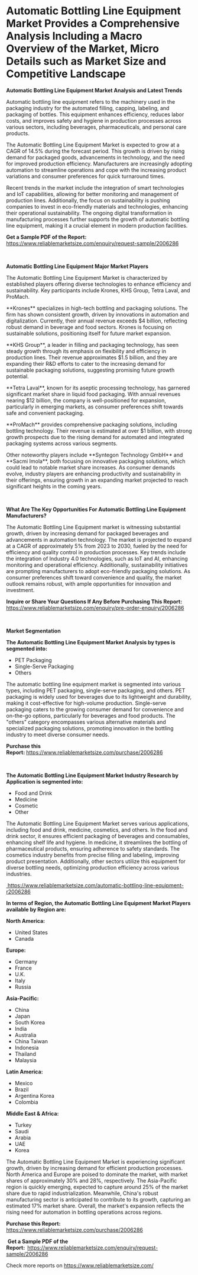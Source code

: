 <p><h1>Automatic Bottling Line Equipment Market Provides a Comprehensive Analysis Including a Macro Overview of the Market, Micro Details such as Market Size and Competitive Landscape</h1></p><p><strong>Automatic Bottling Line Equipment Market Analysis and Latest Trends</strong></p>
<p><p>Automatic bottling line equipment refers to the machinery used in the packaging industry for the automated filling, capping, labeling, and packaging of bottles. This equipment enhances efficiency, reduces labor costs, and improves safety and hygiene in production processes across various sectors, including beverages, pharmaceuticals, and personal care products.</p><p>The Automatic Bottling Line Equipment Market is expected to grow at a CAGR of 14.5% during the forecast period. This growth is driven by rising demand for packaged goods, advancements in technology, and the need for improved production efficiency. Manufacturers are increasingly adopting automation to streamline operations and cope with the increasing product variations and consumer preferences for quick turnaround times.</p><p>Recent trends in the market include the integration of smart technologies and IoT capabilities, allowing for better monitoring and management of production lines. Additionally, the focus on sustainability is pushing companies to invest in eco-friendly materials and technologies, enhancing their operational sustainability. The ongoing digital transformation in manufacturing processes further supports the growth of automatic bottling line equipment, making it a crucial element in modern production facilities.</p></p>
<p><strong>Get a Sample PDF of the Report:&nbsp;</strong> <a href="https://www.reliablemarketsize.com/enquiry/request-sample/2006286?utm_campaign=2314&utm_medium=2&utm_source=Github&utm_content=ia&utm_term=02032025&utm_id=automatic-bottling-line-equipment">https://www.reliablemarketsize.com/enquiry/request-sample/2006286</a></p>
<p>&nbsp;</p>
<p><strong>Automatic Bottling Line Equipment Major Market Players</strong></p>
<p><p>The Automatic Bottling Line Equipment Market is characterized by established players offering diverse technologies to enhance efficiency and sustainability. Key participants include Krones, KHS Group, Tetra Laval, and ProMach.</p><p>**Krones** specializes in high-tech bottling and packaging solutions. The firm has shown consistent growth, driven by innovations in automation and digitalization. Currently, their annual revenue exceeds $4 billion, reflecting robust demand in beverage and food sectors. Krones is focusing on sustainable solutions, positioning itself for future market expansion.</p><p>**KHS Group**, a leader in filling and packaging technology, has seen steady growth through its emphasis on flexibility and efficiency in production lines. Their revenue approximates $1.5 billion, and they are expanding their R&D efforts to cater to the increasing demand for sustainable packaging solutions, suggesting promising future growth potential.</p><p>**Tetra Laval**, known for its aseptic processing technology, has garnered significant market share in liquid food packaging. With annual revenues nearing $12 billion, the company is well-positioned for expansion, particularly in emerging markets, as consumer preferences shift towards safe and convenient packaging.</p><p>**ProMach** provides comprehensive packaging solutions, including bottling technology. Their revenue is estimated at over $1 billion, with strong growth prospects due to the rising demand for automated and integrated packaging systems across various segments.</p><p>Other noteworthy players include **Syntegon Technology GmbH** and **Sacmi Imola**, both focusing on innovative packaging solutions, which could lead to notable market share increases. As consumer demands evolve, industry players are enhancing productivity and sustainability in their offerings, ensuring growth in an expanding market projected to reach significant heights in the coming years.</p></p>
<p>&nbsp;</p>
<p><strong>What Are The Key Opportunities For Automatic Bottling Line Equipment Manufacturers?</strong></p>
<p><p>The Automatic Bottling Line Equipment market is witnessing substantial growth, driven by increasing demand for packaged beverages and advancements in automation technology. The market is projected to expand at a CAGR of approximately 5% from 2023 to 2030, fueled by the need for efficiency and quality control in production processes. Key trends include the integration of Industry 4.0 technologies, such as IoT and AI, enhancing monitoring and operational efficiency. Additionally, sustainability initiatives are prompting manufacturers to adopt eco-friendly packaging solutions. As consumer preferences shift toward convenience and quality, the market outlook remains robust, with ample opportunities for innovation and investment.</p></p>
<p><strong>Inquire or Share Your Questions If Any Before Purchasing This Report:</strong> <a href="https://www.reliablemarketsize.com/enquiry/pre-order-enquiry/2006286?utm_campaign=2314&utm_medium=2&utm_source=Github&utm_content=ia&utm_term=02032025&utm_id=automatic-bottling-line-equipment">https://www.reliablemarketsize.com/enquiry/pre-order-enquiry/2006286</a></p>
<p>&nbsp;</p>
<p><strong>Market Segmentation</strong></p>
<p><strong>The Automatic Bottling Line Equipment Market Analysis by types is segmented into:</strong></p>
<p><ul><li>PET Packaging</li><li>Single-Serve Packaging</li><li>Others</li></ul></p>
<p><p>The automatic bottling line equipment market is segmented into various types, including PET packaging, single-serve packaging, and others. PET packaging is widely used for beverages due to its lightweight and durability, making it cost-effective for high-volume production. Single-serve packaging caters to the growing consumer demand for convenience and on-the-go options, particularly for beverages and food products. The "others" category encompasses various alternative materials and specialized packaging solutions, promoting innovation in the bottling industry to meet diverse consumer needs.</p></p>
<p><strong>Purchase this Report:&nbsp;</strong><a href="https://www.reliablemarketsize.com/purchase/2006286?utm_campaign=2314&utm_medium=2&utm_source=Github&utm_content=ia&utm_term=02032025&utm_id=automatic-bottling-line-equipment">https://www.reliablemarketsize.com/purchase/2006286</a></p>
<p>&nbsp;</p>
<p><strong>The Automatic Bottling Line Equipment Market Industry Research by Application is segmented into:</strong></p>
<p><ul><li>Food and Drink</li><li>Medicine</li><li>Cosmetic</li><li>Other</li></ul></p>
<p><p>The Automatic Bottling Line Equipment Market serves various applications, including food and drink, medicine, cosmetics, and others. In the food and drink sector, it ensures efficient packaging of beverages and consumables, enhancing shelf life and hygiene. In medicine, it streamlines the bottling of pharmaceutical products, ensuring adherence to safety standards. The cosmetics industry benefits from precise filling and labeling, improving product presentation. Additionally, other sectors utilize this equipment for diverse bottling needs, optimizing production efficiency across various industries.</p></p>
<p><a href="https://www.reliablemarketsize.com/automatic-bottling-line-equipment-r2006286?utm_campaign=2314&utm_medium=2&utm_source=Github&utm_content=ia&utm_term=02032025&utm_id=automatic-bottling-line-equipment">&nbsp;https://www.reliablemarketsize.com/automatic-bottling-line-equipment-r2006286</a></p>
<p><strong>In terms of Region, the Automatic Bottling Line Equipment Market Players available by Region are:</strong></p>
<p>
    <p> <strong> North America: </strong>
        <ul>
            <li>United States</li>
            <li>Canada</li>
        </ul>
        </p> 
    <p> <strong> Europe: </strong>
        <ul>
            <li>Germany</li>
            <li>France</li>
            <li>U.K.</li>
            <li>Italy</li>
            <li>Russia</li>
        </ul>
        </p> 
    <p> <strong> Asia-Pacific: </strong>
        <ul>
            <li>China</li>
            <li>Japan</li>
            <li>South Korea</li>
            <li>India</li>
            <li>Australia</li>
            <li>China Taiwan</li>
            <li>Indonesia</li>
            <li>Thailand</li>
            <li>Malaysia</li>
        </ul>
        </p> 
    <p> <strong> Latin America: </strong>
        <ul>
            <li>Mexico</li>
            <li>Brazil</li>
            <li>Argentina Korea</li>
            <li>Colombia</li>
        </ul>
        </p> 
    <p> <strong> Middle East & Africa: </strong>
        <ul>
            <li>Turkey</li>
            <li>Saudi</li>
            <li>Arabia</li>
            <li>UAE</li>
            <li>Korea</li>
        </ul>
    </p>
    </p>
<p><p>The Automatic Bottling Line Equipment Market is experiencing significant growth, driven by increasing demand for efficient production processes. North America and Europe are poised to dominate the market, with market shares of approximately 30% and 28%, respectively. The Asia-Pacific region is quickly emerging, expected to capture around 25% of the market share due to rapid industrialization. Meanwhile, China's robust manufacturing sector is anticipated to contribute to its growth, capturing an estimated 17% market share. Overall, the market's expansion reflects the rising need for automation in bottling operations across regions.</p></p>
<p><strong>Purchase this Report: </strong><a href="https://www.reliablemarketsize.com/purchase/2006286?utm_campaign=2314&utm_medium=2&utm_source=Github&utm_content=ia&utm_term=02032025&utm_id=automatic-bottling-line-equipment">https://www.reliablemarketsize.com/purchase/2006286</a></p>
<p>&nbsp;<strong>Get a Sample PDF of the Report:&nbsp;&nbsp;</strong><a href="https://www.reliablemarketsize.com/enquiry/request-sample/2006286?utm_campaign=2314&utm_medium=2&utm_source=Github&utm_content=ia&utm_term=02032025&utm_id=automatic-bottling-line-equipment">https://www.reliablemarketsize.com/enquiry/request-sample/2006286</a></p>
<p><strong></strong></p>
<p>Check more reports on <a href="https://www.reliablemarketsize.com/?utm_campaign=2314&utm_medium=2&utm_source=Github&utm_content=ia&utm_term=02032025&utm_id=automatic-bottling-line-equipment">https://www.reliablemarketsize.com/</a></p>